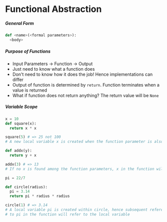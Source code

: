 Functional Abstraction
==

##### General Form
```python
def <name>(<formal parameters>):
  <body>
```

##### Purpose of Functions
- Input Parameters -> Function -> Output
- Just need to know what a function does
- Don't need to know how it does the job! Hence implementations can differ
- Output of function is determined by `return`. Function terminates when a value is returned
- What if function does not return anything? The return value will be `None`

##### Variable Scope
```python
x = 10
def square(x):
  return x * x

square(5) # => 25 not 100
# A new local variable x is created when the function parameter is also called x

def addx(y):
  return y + x

addx(3) # => 13
# If no x is found among the function parameters, x in the function will be bound to the x in the outer scope

pi = 22/7

def circle(radius):
  pi = 3.14
  return pi * radius * radius

circle(1) # => 3.14
# A local variable pi is created within circle, hence subsequent reference 
# to pi in the function will refer to the local variable
```
